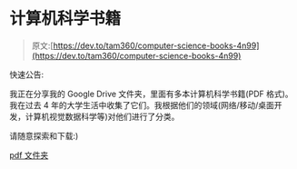 # 计算机科学书籍

> 原文:[https://dev.to/tam360/computer-science-books-4n99](https://dev.to/tam360/computer-science-books-4n99)

快速公告:

我正在分享我的 Google Drive 文件夹，里面有多本计算机科学书籍(PDF 格式)。我在过去 4 年的大学生活中收集了它们。我根据他们的领域(网络/移动/桌面开发，计算机视觉数据科学等)对他们进行了分类。

请随意探索和下载:)

[pdf 文件夹](https://drive.google.com/drive/folders/1SYVpF5GhBGMMsxE0a7Ydtn8tFUmjn79F?usp=sharing)
